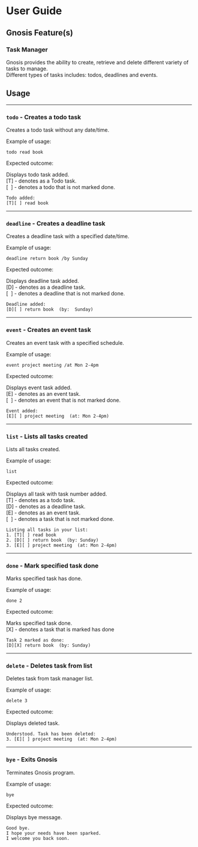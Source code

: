 
# User Guide

## Gnosis Feature(s)

### Task Manager

Gnosis provides the ability to create, retrieve and delete different variety of tasks
to manage.</br>
Different types of tasks includes: todos, deadlines and events.

## Usage
***
### `todo` - Creates a todo task

Creates a todo task without any date/time.

Example of usage: 

`todo read book`

Expected outcome:

Displays todo task added.<br/>
[T] - denotes as a Todo task.<br/>
[&nbsp;&nbsp;] - denotes a todo that is not marked done.
```
Todo added:
[T][ ] read book
```
***
### `deadline` - Creates a deadline task

Creates a deadline task with a specified date/time.

Example of usage:

`deadline return book /by Sunday`

Expected outcome:

Displays deadline task added.<br/>
[D] - denotes as a deadline task.<br/>
[&nbsp;&nbsp;] - denotes a deadline that is not marked done.
```
Deadline added:
[D][ ] return book  (by:  Sunday)
```
***
### `event` - Creates an event task

Creates an event task with a specified schedule.

Example of usage:

`event project meeting /at Mon 2-4pm`

Expected outcome:

Displays event task added.<br/>
[E] - denotes as an event task.<br/>
[&nbsp;&nbsp;] - denotes an event that is not marked done.
```
Event added:
[E][ ] project meeting  (at: Mon 2-4pm)
```
***
### `list` - Lists all tasks created

Lists all tasks created.

Example of usage:

`list`

Expected outcome:

Displays all task with task number added.<br/>
[T] - denotes as a todo task.<br/>
[D] - denotes as a deadline task.<br/>
[E] - denotes as an event task.<br/>
[&nbsp;&nbsp;] - denotes a task that is not marked done.
```
Listing all tasks in your list:
1. [T][ ] read book
2. [D][ ] return book  (by: Sunday)
3. [E][ ] project meeting  (at: Mon 2-4pm)
```
***
### `done` - Mark specified task done

Marks specified task has done.

Example of usage:

`done 2`

Expected outcome:

Marks specified task done.<br/>
[X] - denotes a task that is marked has done<br/>
```
Task 2 marked as done:
[D][X] return book  (by: Sunday)
```
***
### `delete` - Deletes task from list

Deletes task from task manager list.

Example of usage:

`delete 3`

Expected outcome:

Displays deleted task.<br/>
```
Understood. Task has been deleted:
3. [E][ ] project meeting  (at: Mon 2-4pm)
```
***
### `bye` - Exits Gnosis

Terminates Gnosis program.

Example of usage:

`bye`

Expected outcome:

Displays bye message.
```
Good bye.
I hope your needs have been sparked.
I welcome you back soon.
```
